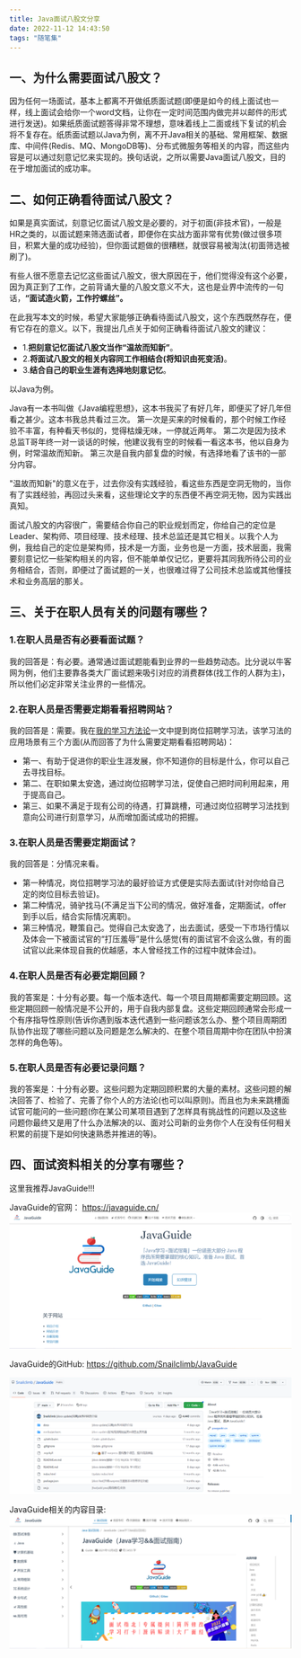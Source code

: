 ```yaml
---
title: Java面试八股文分享
date: 2022-11-12 14:43:50
tags: "随笔集"
---
```


## 一、为什么需要面试八股文？
因为任何一场面试，基本上都离不开做纸质面试题(即便是如今的线上面试也一样，线上面试会给你一个word文档，让你在一定时间范围内做完并以邮件的形式进行发送)。如果纸质面试题答得非常不理想，意味着线上二面或线下复试的机会将不复存在。纸质面试题以Java为例，离不开Java相关的基础、常用框架、数据库、中间件(Redis、MQ、MongoDB等)、分布式微服务等相关的内容，而这些内容是可以通过刻意记忆来实现的。换句话说，之所以需要Java面试八股文，目的在于增加面试的成功率。
<!--more-->

## 二、如何正确看待面试八股文？
如果是真实面试，刻意记忆面试八股文是必要的，对于初面(非技术官)，一般是HR之类的，以面试题来筛选面试者，即便你在实战方面非常有优势(做过很多项目，积累大量的成功经验)，但你面试题做的很糟糕，就很容易被淘汰(初面筛选被刷了)。

有些人很不愿意去记忆这些面试八股文，很大原因在于，他们觉得没有这个必要，因为真正到了工作，之前背诵大量的八股文意义不大，这也是业界中流传的一句话，**“面试造火箭，工作拧螺丝”。**

在此我写本文的时候，希望大家能够正确看待面试八股文，这个东西既然存在，便有它存在的意义。以下，我提出几点关于如何正确看待面试八股文的建议：

- 1.**把刻意记忆面试八股文当作“温故而知新”**。
- 2.**将面试八股文的相关内容同工作相结合(将知识由死变活)**。
- 3.**结合自己的职业生涯有选择地刻意记忆**。


以Java为例。

Java有一本书叫做《Java编程思想》，这本书我买了有好几年，即便买了好几年但看之甚少。这本书我总共看过三次。
第一次是买来的时候看的，那个时候工作经验不丰富，有种看天书似的，觉得枯燥无味，一停就近两年。
第二次是因为技术总监T哥年终一对一谈话的时候，他建议我有空的时候看一看这本书，他以自身为例，时常温故而知新。
第三次是自我内部复盘的时候，有选择地看了该书的一部分内容。

"温故而知新"的意义在于，过去你没有实践经验，看这些东西是空洞无物的，当你有了实践经验，再回过头来看，这些理论文字的东西便不再空洞无物，因为实践出真知。

面试八股文的内容很广，需要结合你自己的职业规划而定，你给自己的定位是Leader、架构师、项目经理、技术经理、技术总监还是其它相关。以我个人为例，我给自己的定位是架构师，技术是一方面，业务也是一方面，技术层面，我需要刻意记忆一些架构相关的内容，但不能单单仅记忆，更要将其同我所待公司的业务相结合，否则，即便过了面试题的一关，也很难过得了公司技术总监或其他懂技术和业务高层的那关。

## 三、关于在职人员有关的问题有哪些？

### 1.在职人员是否有必要看面试题？
我的回答是：有必要。通常通过面试题能看到业界的一些趋势动态。比分说以牛客网为例，他们主要靠各类大厂面试题来吸引对应的消费群体(找工作的人群为主)，所以他们必定非常关注业界的一些情况。

### 2.在职人员是否需要定期看看招聘网站？
我的回答是：需要。我在[我的学习方法论](https://mp.weixin.qq.com/s?__biz=MzUxODk0ODQ3Ng==&mid=2247486963&idx=1&sn=8859d387d719dda001b192078c4aa0cf&chksm=f9805ee0cef7d7f6e5d1360270f221dba49e59936e56542dd18262d51cf6886d4a5de702ecad&token=1529163421&lang=zh_CN#rd)一文中提到岗位招聘学习法，该学习法的应用场景有三个方面(从而回答了为什么需要定期看看招聘网站)：

- 第一、有助于促进你的职业生涯发展，你不知道你的目标是什么，你可以自己去寻找目标。
- 第二、在职如果太安逸，通过岗位招聘学习法，促使自己把时间利用起来，用于提高自己。
- 第三、如果不满足于现有公司的待遇，打算跳槽，可通过岗位招聘学习法找到意向公司进行刻意学习，从而增加面试成功的把握。

### 3.在职人员是否需要定期面试？
我的回答是：分情况来看。

- 第一种情况，岗位招聘学习法的最好验证方式便是实际去面试(针对你给自己定的岗位目标去验证)。
- 第二种情况，骑驴找马(不满足当下公司的情况，做好准备，定期面试，offer到手以后，结合实际情况离职)。
- 第三种情况，鞭策自己。觉得自己太安逸了，出去面试，感受一下市场行情以及体会一下被面试官的“打压羞辱”是什么感觉(有的面试官不会这么做，有的面试官以此来体现自我的优越感，本人曾经找工作的过程中就体会过)。

### 4.在职人员是否有必要定期回顾？
我的答案是：十分有必要。每一个版本迭代、每一个项目周期都需要定期回顾。这些定期回顾一般情况是不公开的，用于自我内部复盘。这些定期回顾通常会形成一个有序指导性原则(告诉你遇到版本迭代遇到一些问题该怎么办、整个项目周期团队协作出现了哪些问题以及问题是怎么解决的、在整个项目周期中你在团队中扮演怎样的角色等)。

### 5.在职人员是否有必要记录问题？
我的答案是：十分有必要。这些问题为定期回顾积累的大量的素材。这些问题的解决回答了、检验了、完善了你个人的方法论(也可以叫原则)。而且也为未来跳槽面试官可能问的一些问题(你在某公司某项目遇到了怎样具有挑战性的问题以及这些问题你最终又是用了什么办法解决的以、面对公司新的业务你个人在没有任何相关积累的前提下是如何快速熟悉并推进的等)。

## 四、面试资料相关的分享有哪些？
这里我推荐JavaGuide!!!

JavaGuide的官网：
https://javaguide.cn/
![JavaGuide 官网](Java面试八股文分享/02.png)

JavaGuide的GitHub:
https://github.com/Snailclimb/JavaGuide

![JavaGuide Github](Java面试八股文分享/01.png)

JavaGuide相关的内容目录:
![JavaGuide 内容目录](Java面试八股文分享/03.png)